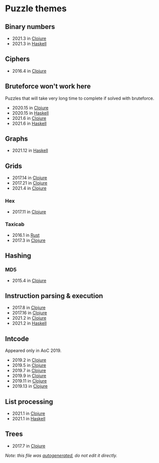 # Puzzle themes

## Binary numbers

* 2021.3 in [Clojure](../src/advent/2021/day3.clj)
* 2021.3 in [Haskell](../src/haskell/2021/Day3.hs)

## Ciphers

* 2016.4 in [Clojure](../src/advent/2016/day4.clj)

## Bruteforce won't work here

Puzzles that will take very long time to complete if solved with bruteforce.

* 2020.15 in [Clojure](../src/advent/2020/day15.clj)
* 2020.15 in [Haskell](../src/haskell/2020/Day15.hs)
* 2021.6 in [Clojure](../src/advent/2021/day6.clj)
* 2021.6 in [Haskell](../src/haskell/2021/Day6.hs)

## Graphs

* 2021.12 in [Haskell](../src/haskell/2021/Day12.hs)

## Grids

* 2017.14 in [Clojure](../src/advent/2017/day14.clj)
* 2017.21 in [Clojure](../src/advent/2017/day21.clj)
* 2021.4 in [Clojure](../src/advent/2021/day4.clj)

### Hex

* 2017.11 in [Clojure](../src/advent/2017/day11.clj)

### Taxicab

* 2016.1 in [Rust](../src/rust/year2016/day1.rs)
* 2017.3 in [Clojure](../src/advent/2017/day3.clj)

## Hashing

### MD5

* 2015.4 in [Clojure](../src/advent/2015/day4.clj)

## Instruction parsing & execution

* 2017.8 in [Clojure](../src/advent/2017/day8.clj)
* 2017.16 in [Clojure](../src/advent/2017/day16.clj)
* 2021.2 in [Clojure](../src/advent/2021/day2.clj)
* 2021.2 in [Haskell](../src/haskell/2021/Day2.hs)

## Intcode

Appeared only in AoC 2019.

* 2019.2 in [Clojure](../src/advent/2019/day2.clj)
* 2019.5 in [Clojure](../src/advent/2019/day5.clj)
* 2019.7 in [Clojure](../src/advent/2019/day7.clj)
* 2019.9 in [Clojure](../src/advent/2019/day9.clj)
* 2019.11 in [Clojure](../src/advent/2019/day11.clj)
* 2019.13 in [Clojure](../src/advent/2019/day13.clj)

## List processing

* 2021.1 in [Clojure](../src/advent/2021/day1.clj)
* 2021.1 in [Haskell](../src/haskell/2021/Day1.hs)

## Trees

* 2017.7 in [Clojure](../src/advent/2017/day7.clj)

_Note: this file was [autogenerated](../scripts/gen_docs.py), do not edit it directly._